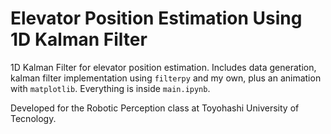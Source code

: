# Elevator Position Estimation Using 1D Kalman Filter

1D Kalman Filter for elevator position estimation. Includes data generation, kalman filter implementation using `filterpy` and my own, plus an animation with `matplotlib`. Everything is inside `main.ipynb`.

Developed for the Robotic Perception class at Toyohashi University of Tecnology.